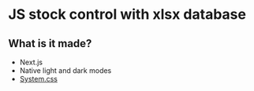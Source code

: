 # JS stock control with xlsx database

## What is it made?

- Next.js
- Native light and dark modes
- [System.css](https://projects.dutchcelt.com/system.css/)
